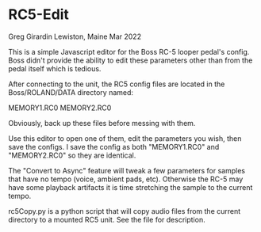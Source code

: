# RC5-Edit

Greg Girardin
Lewiston, Maine
Mar 2022

This is a simple Javascript editor for the Boss RC-5 looper pedal's config.
Boss didn't provide the ability to edit these parameters other than
from the pedal itself which is tedious.

After connecting to the unit, the RC5 config files are located in the Boss/ROLAND/DATA directory named:

MEMORY1.RC0
MEMORY2.RC0

Obviously, back up these files before messing with them.

Use this editor to open one of them, edit the parameters you wish, then save the configs.
I save the config as both "MEMORY1.RC0" and "MEMORY2.RC0" so they are identical.

The "Convert to Async" feature will tweak a few parameters for samples
that have no tempo (voice, ambient pads, etc). Otherwise the RC-5 may
have some playback artifacts it is time stretching the sample to the current tempo.

rc5Copy.py is a python script that will copy audio files from the current directory
to a mounted RC5 unit. See the file for description.
